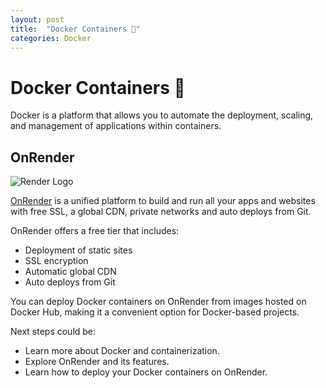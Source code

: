 ```yaml
---
layout: post
title:  "Docker Containers 🐳"
categories: Docker
---
```


# Docker Containers 🐳

Docker is a platform that allows you to automate the deployment, scaling, and management of applications within containers.

## OnRender

![Render Logo](https://avatars.githubusercontent.com/u/36424661?s=200&v=4)

[OnRender](https://www.onrender.com/) is a unified platform to build and run all your apps and websites with free SSL, a global CDN, private networks and auto deploys from Git.

OnRender offers a free tier that includes:

- Deployment of static sites
- SSL encryption
- Automatic global CDN
- Auto deploys from Git

You can deploy Docker containers on OnRender from images hosted on Docker Hub, making it a convenient option for Docker-based projects.

Next steps could be:

- Learn more about Docker and containerization.
- Explore OnRender and its features.
- Learn how to deploy your Docker containers on OnRender.